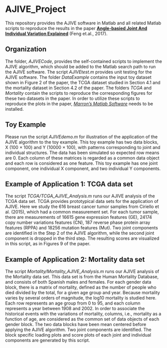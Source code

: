 # AJIVE_Project

This repository provides the AJIVE software in Matlab and all related Matlab scripts to reproduce the results in the paper 
[**Angle-basied Joint And Individual Variation Explained**](https://arxiv.org/pdf/1704.02060v2.pdf) (Feng et.al., 2017). 

## Organization

The folder, *AJIVECode*, provides the self-contained scripts to implement the AJIVE algorithm, which should be added to the Matlab search path to run the AJIVE software. The script *AJIVEtest.m* provides unit testing for the AJIVE software. The folder  *DataExample* contains the input toy dataset shown in Figure 2 of the paper, the TCGA dataset studied in Section 4.1 and the mortality dataset in Section 4.2 of the paper. The folders *TCGA* and *Mortality* contain the scripts to reproduce the corresponding figures for these two datasets in the paper. In order to utilize these scripts to reproduce the plots in the paper, [*Marron’s Matlab Software*](http://marron.web.unc.edu/sample-page/marrons-matlab-software/) needs to be installed.

## Toy Example

Please run the script *AJIVEdemo.m* for illustration of the application of the AJIVE algorithm to the toy example. This toy example has two data blocks, X (100 × 100) and Y (10000 × 100), with patterns corresponding to joint and individual structures. The data has been simulated so expected row means are 0. Each column of these matrices is regarded as a common data object and each row is considered as one feature.  This toy example has one joint component, one individual X component, and two individual Y components. 

## Example of Application 1: TCGA data set

The script *TCGA/TCGA_AJIVE_Analysis.m* runs our AJIVE analysis of the TCGA data set. TCGA provides prototypical data sets for the application of AJIVE. Here we study the 616 breast cancer tumor samples from Ciriello et al. (2015), which had a common measurement set. For each tumor sample, there are measurements of 16615 gene expression features (GE), 24174 copy number variations features (CN), 187 reverse phase protein array features (RPPA) and 18256 mutation features (Mut). Two joint components are identified in the Step 2 of the AJIVE algorithm, while the second joint component is dropped in the third step. The resulting scores are visualized in this script, as in Figures 9 of the paper.

## Example of Application 2: Mortality data set

The script *Mortality/Mortality_AJIVE_Analysis.m* runs our AJIVE analysis of the Mortality data set. This data set is from the Human Mortality Database, and consists of both Spanish males and females. For each gender data block, there is a matrix of mortality, defined as the number of people who died divided by the total, for a given age group and year. Because mortality varies by several orders of magnitude, the log10 mortality is studied here. Each row represents an age group from 0 to 95, and each column represents a year between 1908 and 2002. In order to associate the historical events with the variations of mortality, columns, i.e., mortality as a function of age, are considered as the common set of data objects of each gender block. The two data blocks have been mean centered before applying the AJIVE algorithm. Two joint components are identified. The block specific loading plots and score plots of each joint and individual components are generated by this script.

